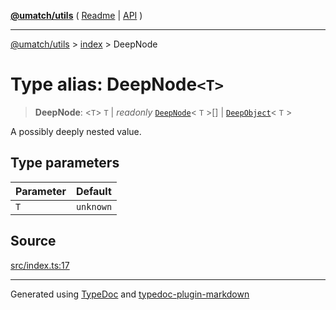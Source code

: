 [**@umatch/utils**](../../README.md) ( [Readme](../../README.md) \| [API](../../API.md) )

---

[@umatch/utils](../../API.md) > [index](../README.md) > DeepNode

# Type alias: DeepNode`<T>`

> **DeepNode**: \<`T`\> `T` \| _readonly_ [`DeepNode`](type-alias.DeepNode.md)\< `T` \>[] \| [`DeepObject`](type-alias.DeepObject.md)\< `T` \>

A possibly deeply nested value.

## Type parameters

| Parameter | Default   |
| :-------- | :-------- |
| `T`       | `unknown` |

## Source

[src/index.ts:17](https://github.com/umatch-oficial/utils/blob/a4be831/src/index.ts#L17)

---

Generated using [TypeDoc](https://typedoc.org/) and [typedoc-plugin-markdown](https://www.npmjs.com/package/typedoc-plugin-markdown)
